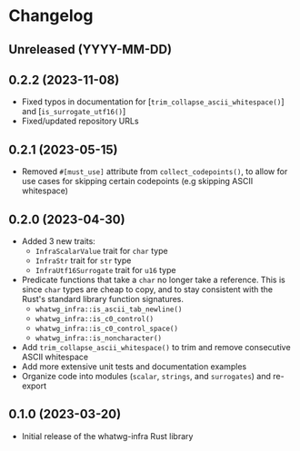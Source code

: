 # Changelog

## Unreleased (YYYY-MM-DD)

## 0.2.2 (2023-11-08)

- Fixed typos in documentation for [`trim_collapse_ascii_whitespace()`] and [`is_surrogate_utf16()`]
- Fixed/updated repository URLs

## 0.2.1 (2023-05-15)

- Removed `#[must_use]` attribute from `collect_codepoints()`, to allow for use cases for skipping certain codepoints (e.g skipping ASCII whitespace)

## 0.2.0 (2023-04-30)

- Added 3 new traits:
  - `InfraScalarValue` trait for `char` type
  - `InfraStr` trait for `str` type
  - `InfraUtf16Surrogate` trait for `u16` type
- Predicate functions that take a `char` no longer take a reference. This is since `char` types are cheap to copy, and to stay consistent with the Rust's standard library function signatures.
  - `whatwg_infra::is_ascii_tab_newline()`
  - `whatwg_infra::is_c0_control()`
  - `whatwg_infra::is_c0_control_space()`
  - `whatwg_infra::is_noncharacter()`
- Add `trim_collapse_ascii_whitespace()` to trim and remove consecutive ASCII whitespace
- Add more extensive unit tests and documentation examples
- Organize code into modules (`scalar`, `strings`, and `surrogates`) and re-export

## 0.1.0 (2023-03-20)

- Initial release of the whatwg-infra Rust library
